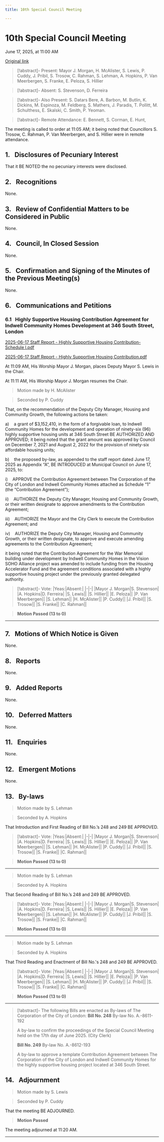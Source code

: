 ```yaml
---
title: 10th Special Council Meeting

---
```

# 10th Special Council Meeting

June 17, 2025, at 11:00 AM

[Original link](https://pub-london.escribemeetings.com/Meeting.aspx?Id=2156130b-525b-4f64-aade-d2eccfa62979&Agenda=PostMinutes&lang=English)

> [!abstract]- Present:
> Mayor J. Morgan, H. McAlister, S. Lewis, P. Cuddy, J. Pribil, S. Trosow, C. Rahman, S. Lehman, A. Hopkins, P. Van Meerbergen, S. Franke, E. Peloza, S. Hillier

> [!abstract]- Absent:
> S. Stevenson, D. Ferreira

> [!abstract]- Also Present:
> S. Datars Bere, A. Barbon, M. Butlin, K. Dickins, M. Espinoza, M. Feldberg, S. Mathers, J. Paradis, T. Pollitt, M. Schulthess, E. Skalski, C. Smith, P. Yeoman.

> [!abstract]- Remote Attendance:
> E. Bennett, S. Corman, E. Hunt,

The meeting is called to order at 11:05 AM; it being noted that Councillors S. Trosow, C. Rahman, P. Van Meerbergen, and S. Hillier were in remote attendance. 

## 1.&nbsp;&nbsp;&nbsp;Disclosures of Pecuniary Interest

That it BE NOTED the no pecuniary interests were disclosed.

## 2.&nbsp;&nbsp;&nbsp;Recognitions

None.

## 3.&nbsp;&nbsp;&nbsp;Review of Confidential Matters to be Considered in Public

None.

## 4.&nbsp;&nbsp;&nbsp;Council, In Closed Session

None.

## 5.&nbsp;&nbsp;&nbsp;Confirmation and Signing of the Minutes of the Previous Meeting(s)

None.

## 6.&nbsp;&nbsp;&nbsp;Communications and Petitions

### 6.1&nbsp;&nbsp;&nbsp;Highly Supportive Housing Contribution Agreement for Indwell Community Homes Development at 346 South Street, London

[2025-06-17 Staff Report - Highly Supportive Housing Contribution-Schedule l.pdf](https://pub-london.escribemeetings.com/filestream.ashx?DocumentId=117368)

[2025-06-17 Staff Report - Highly Supportive Housing Contribution.pdf](https://pub-london.escribemeetings.com/filestream.ashx?DocumentId=117371)

At 11:09 AM, His Worship Mayor J. Morgan, places Deputy Mayor S. Lewis in the Chair. 

At 11:11 AM, His Worship Mayor J. Morgan resumes the Chair. 

> Motion made by H. McAlister

> Seconded by P. Cuddy

That, on the recommendation of the Deputy City Manager, Housing and Community Growth, the following actions be taken:

a)    a grant of $3,152,410, in the form of a forgivable loan, to Indwell Community Homes for the development and operation of ninety-six (96) highly supportive housing units at 346 South Street BE AUTHORIZED AND APPROVED; it being noted that the grant amount was approved by Council on December 7, 2021 and August 2, 2022 for the provision of ninety-six affordable housing units;

b)    the proposed by-law, as appended to the staff report dated June 17, 2025 as Appendix “A”, BE INTRODUCED at Municipal Council on June 17, 2025, to:

i)    APPROVE the Contribution Agreement between The Corporation of the City of London and Indwell Community Homes attached as Schedule “1” (the “Contribution Agreement”);

ii)    AUTHORIZE the Deputy City Manager, Housing and Community Growth, or their written designate to approve amendments to the Contribution Agreement;

iii)    AUTHORIZE the Mayor and the City Clerk to execute the Contribution Agreement; and

iv)    AUTHORIZE the Deputy City Manager, Housing and Community Growth, or their written designate, to approve and execute amending agreements to the Contribution Agreement;

it being noted that the Contribution Agreement for the War Memorial building under development by Indwell Community Homes in the Vision SOHO Alliance project was amended to include funding from the Housing Accelerator Fund and the agreement conditions associated with a highly supportive housing project under the previously granted delegated authority.

> [!abstract]- Vote:
> |Yeas:|Absent:|
> |-|-|
> |Mayor J. Morgan|S. Stevenson|
> |A. Hopkins|D. Ferreira|
> |S. Lewis||
> |S. Hillier||
> |E. Peloza||
> |P. Van Meerbergen||
> |S. Lehman||
> |H. McAlister||
> |P. Cuddy||
> |J. Pribil||
> |S. Trosow||
> |S. Franke||
> |C. Rahman||

> **Motion Passed (13 to 0)**

****

## 7.&nbsp;&nbsp;&nbsp;Motions of Which Notice is Given

None.

## 8.&nbsp;&nbsp;&nbsp;Reports

None.

## 9.&nbsp;&nbsp;&nbsp;Added Reports

None.

## 10.&nbsp;&nbsp;&nbsp;Deferred Matters

None.

## 11.&nbsp;&nbsp;&nbsp;Enquiries

None.

## 12.&nbsp;&nbsp;&nbsp;Emergent Motions

None.

## 13.&nbsp;&nbsp;&nbsp;By-laws

> Motion made by S. Lehman

> Seconded by A. Hopkins

That Introduction and First Reading of Bill No.’s 248 and 249 BE APPROVED.

> [!abstract]- Vote:
> |Yeas:|Absent:|
> |-|-|
> |Mayor J. Morgan|S. Stevenson|
> |A. Hopkins|D. Ferreira|
> |S. Lewis||
> |S. Hillier||
> |E. Peloza||
> |P. Van Meerbergen||
> |S. Lehman||
> |H. McAlister||
> |P. Cuddy||
> |J. Pribil||
> |S. Trosow||
> |S. Franke||
> |C. Rahman||

> **Motion Passed (13 to 0)**

****

> Motion made by S. Lehman

> Seconded by A. Hopkins

That Second Reading of Bill No.’s 248 and 249 BE APPROVED.

> [!abstract]- Vote:
> |Yeas:|Absent:|
> |-|-|
> |Mayor J. Morgan|S. Stevenson|
> |A. Hopkins|D. Ferreira|
> |S. Lewis||
> |S. Hillier||
> |E. Peloza||
> |P. Van Meerbergen||
> |S. Lehman||
> |H. McAlister||
> |P. Cuddy||
> |J. Pribil||
> |S. Trosow||
> |S. Franke||
> |C. Rahman||

> **Motion Passed (13 to 0)**

****

> Motion made by S. Lehman

> Seconded by A. Hopkins

That Third Reading and Enactment of Bill No.'s 248 and 249 BE APPROVED.

> [!abstract]- Vote:
> |Yeas:|Absent:|
> |-|-|
> |Mayor J. Morgan|S. Stevenson|
> |A. Hopkins|D. Ferreira|
> |S. Lewis||
> |S. Hillier||
> |E. Peloza||
> |P. Van Meerbergen||
> |S. Lehman||
> |H. McAlister||
> |P. Cuddy||
> |J. Pribil||
> |S. Trosow||
> |S. Franke||
> |C. Rahman||

> **Motion Passed (13 to 0)**

****

> [!abstract]- The following Bills are enacted as By-laws of The Corporation of the City of London:
> **Bill No. 248**
>  By-law No. A.-8611-192        
> 
> A by-law to confirm the proceedings of the Special Council Meeting held on the 17th day of June 2025. (City Clerk)
> 
> **Bill No. 249**
>  By-law No. A.-8612-193       
> 
> A by-law to approve a template Contribution Agreement between The Corporation of the City of London and Indwell Community Homes for the highly supportive housing project located at 346 South Street.

## 14.&nbsp;&nbsp;&nbsp;Adjournment

> Motion made by S. Lewis

> Seconded by P. Cuddy

That the meeting BE ADJOURNED.

> **Motion Passed**

The meeting adjourned at 11:20 AM.

****

